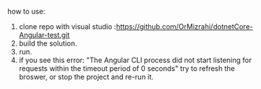 how to use:
1. clone repo with visual studio :https://github.com/OrMizrahi/dotnetCore-Angular-test.git
2. build the solution.
3. run.
4. if you see this error: 
"The Angular CLI process did not start listening for requests within the timeout period of 0 seconds"
try to refresh the broswer, or stop the project and re-run it.

